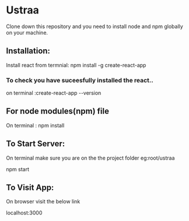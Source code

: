 # Ustraa
Clone down this repository and you need to install node and npm globally on your machine.
 
## Installation:
Install react from termnial:
npm install -g create-react-app

### To check you have suceesfully installed the react..
on terminal :create-react-app --version

## For node modules(npm) file
 On terminal : npm install
 
## To Start Server:
On terminal make sure you are on the the project folder eg:root/ustraa

npm start

## To Visit App:
On browser visit the below link

localhost:3000
